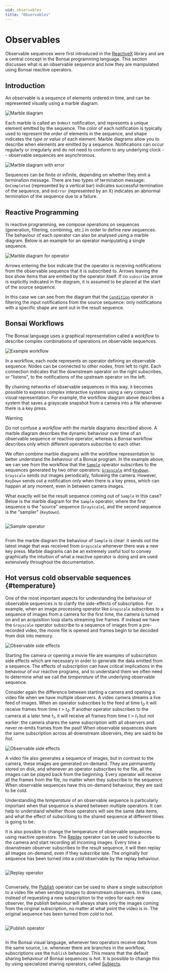 ```yaml
---
uid: observables
title: "Observables"
---
```


# Observables

Observable sequences were first introduced in the [ReactiveX](http://reactivex.io/) library and are a central concept in the Bonsai programming language. This section discusses what is an observable sequence and how they are manipulated using Bonsai reactive operators.

## Introduction

An observable is a sequence of elements ordered in time, and can be represented visually using a marble diagram.

![Marble diagram](~/images/language-marblediagram.svg)

Each marble is called an `OnNext` notification, and represents a unique element emitted by the sequence. The color of each notification is typically used to represent the *order* of elements in the sequence, and shape indicates the *type or value* of each element. Marble diagrams allow you to describe when elements are emitted by a sequence. Notifications can occur regularly or irregularly and do not need to conform to any underlying clock -- observable sequences are asynchronous.

![Marble diagram with error](~/images/language-marblediagram-error.svg)

Sequences can be finite or infinite, depending on whether they emit a termination message. There are two types of termination message: `OnCompleted` (represented by a vertical bar) indicates successful termination of the sequence, and `OnError` (represented by an X) indicates an abnormal termination of the sequence due to a failure.

## Reactive Programming

In reactive programming, we compose operations on sequences (generation, filtering, combining, etc.) in order to define new sequences. The behaviour of each operator can also be analysed using a marble diagram. Below is an example for an operator manipulating a single sequence.

![Marble diagram for operator](~/images/language-marblediagram-operator.svg)

Arrows entering the box indicate that the operator is receiving notifications from the observable sequence that it is subscribed to. Arrows leaving the box show items that are emitted by the operator itself. If no `subscribe` arrow is explicitly indicated in the diagram, it is assumed to be placed at the start of the source sequence.

In this case we can see from the diagram that the [`Condition`](xref:Bonsai.Reactive.Condition) operator is filtering the input notifications from the source sequence: only notifications with a specific shape are sent out in the result sequence.

## Bonsai Workflows

The Bonsai language uses a graphical representation called a *workflow* to describe complex combinations of operations on observable sequences.

![Example workflow](~/images/language-sampleframe.svg)

In a workflow, each node represents an operator defining an observable sequence. Nodes can be connected to other nodes, from left to right. Each connection indicates that the downstream operator on the right subscribes, or "listens", to the notifications of the upstream operator on the left.

By chaining networks of observable sequences in this way, it becomes possible to express complex interactive systems using a very compact visual representation. For example, the workflow diagram above describes a system that saves a grayscale snapshot from a camera into a file whenever there is a key press.

> [!Warning]
> Do not confuse a *workflow* with the marble diagrams described above. A marble diagram describes the dynamic behaviour over time of an observable sequence or reactive operator, whereas a Bonsai workflow describes only which different operators subscribe to each other.

We often combine marble diagrams with the workflow representation to better understand the behaviour of a Bonsai program. In the example above, we can see from the workflow that the [`Sample`](xref:Bonsai.Reactive.Sample) operator subscribes to the sequences generated by two other operators: [`Grayscale`](xref:Bonsai.Vision.Grayscale) and [`KeyDown`](xref:Bonsai.Windows.Input.KeyDown). `Grayscale` sends out images periodically, following the camera. However, `KeyDown` sends out a notification only when there is a key press, which can happen at any moment, even in between camera images.

What exactly will be the result sequence coming out of `Sample` in this case? Below is the marble diagram for the `Sample` operator, where the first sequence is the "source" sequence (`Grayscale`), and the second sequence is the "sampler" (`KeyDown`).

<img alt="Sample operator" src="~/images/language-samplegrayscale.svg" style="max-height:250px;padding:1em 0" />

From the marble diagram the behaviour of `Sample` is clear: it sends out the latest image that was received from `Grayscale` whenever there was a new key press. Marble diagrams can be an extremely useful tool to convey graphically the intuition of what a reactive operator is doing and are used extensively throughout the documentation.

## Hot versus cold observable sequences {#temperature}

One of the most important aspects for understanding the behaviour of observable sequences is to clarify the side-effects of subscription. For example, when an image processing operator like `Grayscale` subscribes to a sequence of images from a camera for the first time, the camera is turned on and an acquisition loop starts streaming live frames. If instead we have the `Grayscale` operator subscribe to a sequence of images from a pre-recorded video, the movie file is opened and frames begin to be decoded from disk into memory.

<img alt="Observable side effects" src="~/images/language-temperature-effects.svg" style="max-height:250px" />

Starting the camera or opening a movie file are examples of subscription side effects which are necessary in order to generate the data emitted from a sequence. The effects of subscription can have critical implications in the behaviour of our reactive programs, and to understand them we often need to determine what we call the *temperature* of the underlying observable sequence.

Consider again the difference between starting a camera and opening a video file when we have multiple observers. A video camera streams a live feed of images. When an operator subscribes to the feed at time *t<sub>0</sub>* it will receive frames from time *t > t<sub>0</sub>*. If another operator subscribes to the camera at a later time *t<sub>1</sub>*, it will receive all frames from time *t > t<sub>1</sub>* but not earlier: the camera shares the same subscription with all observers and never re-emits frames from the past! When observable sequences share the same subscription across all downstream observers, they are said to be *hot*.

<img alt="Observable side effects" src="~/images/language-temperature.svg" style="max-height:180px" />

A video file also generates a sequence of images, but in contrast to the camera, these images are generated on-demand. They are permanently stored on disk, and whenever an operator subscribes to the file, all the images can be played back from the beginning. Every operator will receive all the frames from the file, no matter when they subscribe to the sequence. When observable sequences have this on-demand behaviour, they are said to be *cold*.

Understanding the *temperature* of an observable sequence is particularly important when that sequence is shared between multiple operators. It can help to understand whether those operators will see the same data items, and what the effect of subscribing to the shared sequence at different times is going to be.

It is also possible to change the temperature of observable sequences using reactive operators. The [Replay](xref:Bonsai.Reactive.Replay) operator can be used to subscribe to the camera and start recording all incoming images. Every time a downstream observer subscribes to the result sequence, it will then replay all images on-demand, even if they subscribe late. The originally *hot* sequence has been turned into a *cold* observable by the replay behaviour.

<img alt="Replay operator" src="~/images/reactive-replay.svg" style="max-height:250px;padding:1em 0" />

Conversely, the [Publish](xref:Bonsai.Reactive.Publish) operator can be used to share a single subscription to a video file when sending images to downstream observers. In this case, instead of requesting a new subscription to the video for each new observer, the publish behaviour will always share only the images coming from the original subscription, no matter at what point the video is in. The original sequence has been turned from *cold* to *hot*.

<img alt="Publish operator" src="~/images/reactive-publish.svg" style="max-height:250px;padding:1em 0" />

In the Bonsai visual language, whenever two operators receive data from the same source, i.e. whenever there are branches in the workflow, subscriptions use the `Publish` behaviour. This means that the default sharing behaviour of Bonsai sequences is *hot*. It is possible to change this by using specialized sharing operators, called [Subjects](xref:subjects).